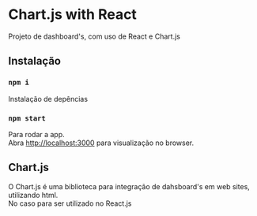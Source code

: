 # Chart.js with React

Projeto de dashboard's, com uso de React e Chart.js

## Instalação

### `npm i`

Instalação de depências


### `npm start`

Para rodar a app.\
Abra [http://localhost:3000](http://localhost:3000) para visualização no browser.

## Chart.js

O Chart.js é uma biblioteca para integração de dahsboard's em web sites, utilizando html.\
No caso para ser utilizado no React.js 